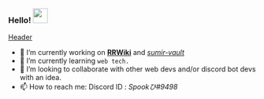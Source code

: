 ### Hello! <img src="https://raw.githubusercontent.com/MartinHeinz/MartinHeinz/master/wave.gif" width="30px">

[Header](https://github.com/SumirSeth/sumirseth/blob/main/vibes.png?raw=true)
- 🔭 I’m currently working on <a href="https://mokhaled112.github.io/RRWiki/"><b>RRWiki</b></a> and <a href="sumir.surge.sh"><i>sumir-vault</i></a>
- 🌱 I’m currently learning `web tech.`
- 👯 I’m looking to collaborate with other web devs and/or discord bot devs with an idea.
- 📫 How to reach me: Discord ID : _Spookひ#9498_
